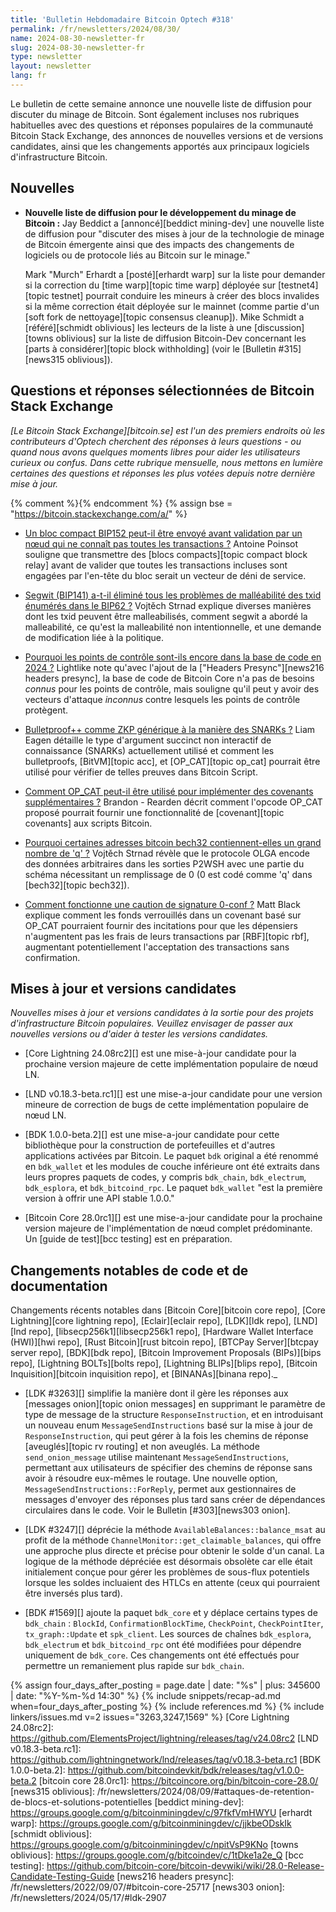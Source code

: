```yaml
---
title: 'Bulletin Hebdomadaire Bitcoin Optech #318'
permalink: /fr/newsletters/2024/08/30/
name: 2024-08-30-newsletter-fr
slug: 2024-08-30-newsletter-fr
type: newsletter
layout: newsletter
lang: fr
---
```

Le bulletin de cette semaine annonce une nouvelle liste de diffusion pour discuter du minage de
Bitcoin. Sont également incluses nos
rubriques habituelles avec des questions et réponses populaires
de la communauté Bitcoin Stack Exchange, des annonces de nouvelles versions et de
versions candidates, ainsi que les changements apportés aux principaux logiciels d'infrastructure Bitcoin.

## Nouvelles

- **Nouvelle liste de diffusion pour le développement du minage de Bitcoin :** Jay Beddict a
  [annoncé][beddict mining-dev] une nouvelle liste de diffusion pour "discuter des mises à jour de la
  technologie de minage de Bitcoin émergente ainsi que des impacts des changements de logiciels ou de
  protocole liés au Bitcoin sur le minage."

  Mark "Murch" Erhardt a [posté][erhardt warp] sur la liste pour demander si la correction du [time
  warp][topic time warp] déployée sur [testnet4][topic testnet] pourrait conduire les mineurs à créer
  des blocs invalides si la même correction était déployée sur le mainnet (comme partie d'un [soft
  fork de nettoyage][topic consensus cleanup]). Mike Schmidt a [référé][schmidt oblivious] les
  lecteurs de la liste à une [discussion][towns oblivious] sur la liste de diffusion Bitcoin-Dev
  concernant les [parts à considérer][topic block withholding] (voir le [Bulletin #315][news315
  oblivious]).

## Questions et réponses sélectionnées de Bitcoin Stack Exchange

*[Le Bitcoin Stack Exchange][bitcoin.se] est l'un des premiers endroits où les contributeurs
d'Optech cherchent des réponses à leurs questions - ou quand nous avons quelques moments libres pour
aider les utilisateurs curieux ou confus. Dans cette rubrique mensuelle, nous mettons en lumière
certaines des questions et réponses les plus votées depuis notre dernière mise à jour.*

{% comment %}<!-- https://bitcoin.stackexchange.com/search?tab=votes&q=created%3a1m..%20is%3aanswer -->{% endcomment %}
{% assign bse = "https://bitcoin.stackexchange.com/a/" %}

- [Un bloc compact BIP152 peut-il être envoyé avant validation par un nœud qui ne connaît pas toutes les transactions ?]({{bse}}123858)
  Antoine Poinsot souligne que transmettre des [blocs compacts][topic compact block relay] avant de
  valider que toutes les transactions incluses sont engagées par l'en-tête du bloc serait un vecteur
  de déni de service.

- [Segwit (BIP141) a-t-il éliminé tous les problèmes de malléabilité des txid énumérés dans le BIP62 ?]({{bse}}124074)
  Vojtěch Strnad explique diverses manières dont les txid peuvent être malleabilisés, comment segwit a
  abordé la malleabilité, ce qu'est la malleabilité non intentionnelle, et une demande de modification
  liée à la politique.

- [Pourquoi les points de contrôle sont-ils encore dans la base de code en 2024 ?]({{bse}}123768)
  Lightlike note qu'avec l'ajout de la ["Headers Presync"][news216 headers presync], la base de code
  de Bitcoin Core n'a pas de besoins _connus_ pour les points de contrôle, mais souligne qu'il peut y
  avoir des vecteurs d'attaque _inconnus_ contre lesquels les points de contrôle protègent.

- [Bulletproof++ comme ZKP générique à la manière des SNARKs ?]({{bse}}119556)
  Liam Eagen détaille le type d'argument succinct non interactif de connaissance (SNARKs) actuellement
  utilisé et comment les bulletproofs, [BitVM][topic acc], et
  [OP_CAT][topic op_cat] pourrait être utilisé pour vérifier de telles preuves dans Bitcoin Script.

- [Comment OP_CAT peut-il être utilisé pour implémenter des covenants supplémentaires ?]({{bse}}123829)
  Brandon - Rearden décrit comment l'opcode OP_CAT proposé pourrait fournir
  une fonctionnalité de [covenant][topic covenants] aux scripts Bitcoin.

- [Pourquoi certaines adresses bitcoin bech32 contiennent-elles un grand nombre de 'q' ?]({{bse}}123902)
  Vojtěch Strnad révèle que le protocole OLGA encode des données arbitraires dans
  les sorties P2WSH avec une partie du schéma nécessitant un remplissage de 0 (0 est codé comme 'q'
  dans [bech32][topic bech32]).

- [Comment fonctionne une caution de signature 0-conf ?]({{bse}}124022)
  Matt Black explique comment les fonds verrouillés dans un covenant basé sur OP_CAT pourraient
  fournir des incitations pour que les dépensiers n'augmentent pas les frais de leurs
  transactions par [RBF][topic rbf], augmentant potentiellement l'acceptation des transactions sans confirmation.

## Mises à jour et versions candidates

*Nouvelles mises à jour et versions candidates à la sortie pour des projets d'infrastructure Bitcoin populaires.
Veuillez envisager de passer aux nouvelles versions ou d'aider à tester
les versions candidates.*

- [Core Lightning 24.08rc2][] est une mise-à-jour candidate pour la prochaine version majeure
  de cette implémentation populaire de nœud LN.

- [LND v0.18.3-beta.rc1][] est une mise-a-jour candidate pour une version mineure de correction de bugs
  de cette implémentation populaire de nœud LN.

- [BDK 1.0.0-beta.2][] est une mise-a-jour candidate pour cette bibliothèque pour
  la construction de portefeuilles et d'autres applications activées par Bitcoin. Le paquet `bdk`
  original a été renommé en `bdk_wallet` et les modules de couche inférieure ont été extraits dans leurs
  propres paquets de codes, y compris `bdk_chain`, `bdk_electrum`, `bdk_esplora`, et `bdk_bitcoind_rpc`.
  Le paquet `bdk_wallet` "est la première version à offrir une API stable 1.0.0."

- [Bitcoin Core 28.0rc1][] est une mise-a-jour candidate pour la prochaine version majeure
  de l'implémentation de nœud complet prédominante. Un [guide de test][bcc testing] est en
  préparation.

## Changements notables de code et de documentation

Changements récents notables dans [Bitcoin Core][bitcoin core repo], [Core
Lightning][core lightning repo], [Eclair][eclair repo], [LDK][ldk repo],
[LND][lnd repo], [libsecp256k1][libsecp256k1 repo], [Hardware Wallet
Interface (HWI)][hwi repo], [Rust Bitcoin][rust bitcoin repo], [BTCPay
Server][btcpay server repo], [BDK][bdk repo], [Bitcoin Improvement
Proposals (BIPs)][bips repo], [Lightning BOLTs][bolts repo],
[Lightning BLIPs][blips repo], [Bitcoin Inquisition][bitcoin inquisition
repo], et [BINANAs][binana repo]._

- [LDK #3263][] simplifie la manière dont il gère les réponses aux [messages onion][topic onion messages]
  en supprimant le paramètre de type de message de la structure `ResponseInstruction`,
  et en introduisant un nouveau enum `MessageSendInstructions` basé sur
  la mise à jour de `ResponseInstruction`, qui peut gérer à la fois les chemins de réponse
  [aveuglés][topic rv routing] et non aveuglés. La méthode `send_onion_message` utilise maintenant
  `MessageSendInstructions`, permettant aux utilisateurs de spécifier des chemins de réponse sans
  avoir à résoudre eux-mêmes le routage. Une nouvelle option, `MessageSendInstructions::ForReply`,
  permet aux gestionnaires de messages d'envoyer des réponses plus tard sans créer de dépendances
  circulaires dans le code. Voir le Bulletin [#303][news303 onion].

- [LDK #3247][] déprécie la méthode `AvailableBalances::balance_msat` au profit de la méthode
  `ChannelMonitor::get_claimable_balances`, qui offre une approche plus directe et précise pour
  obtenir le solde d'un canal. La logique de la méthode dépréciée est désormais obsolète car elle
  était initialement conçue pour gérer les problèmes de sous-flux potentiels lorsque les soldes
  incluaient des HTLCs en attente (ceux qui pourraient être inversés plus tard).

- [BDK #1569][] ajoute la paquet `bdk_core` et y déplace certains types de `bdk_chain` : `BlockId`,
  `ConfirmationBlockTime`, `CheckPoint`, `CheckPointIter`, `tx_graph::Update` et `spk_client`. Les
  sources de chaînes `bdk_esplora`, `bdk_electrum` et `bdk_bitcoind_rpc` ont été modifiées pour
  dépendre uniquement de `bdk_core`. Ces changements ont été effectués pour permettre un remaniement
  plus rapide sur `bdk_chain`.

{% assign four_days_after_posting = page.date | date: "%s" | plus: 345600 | date: "%Y-%m-%d 14:30" %}
{% include snippets/recap-ad.md when=four_days_after_posting %}
{% include references.md %}
{% include linkers/issues.md v=2 issues="3263,3247,1569" %}
[Core Lightning 24.08rc2]: https://github.com/ElementsProject/lightning/releases/tag/v24.08rc2
[LND v0.18.3-beta.rc1]: https://github.com/lightningnetwork/lnd/releases/tag/v0.18.3-beta.rc1
[BDK 1.0.0-beta.2]: https://github.com/bitcoindevkit/bdk/releases/tag/v1.0.0-beta.2
[bitcoin core 28.0rc1]: https://bitcoincore.org/bin/bitcoin-core-28.0/
[news315 oblivious]: /fr/newsletters/2024/08/09/#attaques-de-retention-de-blocs-et-solutions-potentielles
[beddict mining-dev]: https://groups.google.com/g/bitcoinminingdev/c/97fkfVmHWYU
[erhardt warp]: https://groups.google.com/g/bitcoinminingdev/c/jjkbeODskIk
[schmidt oblivious]: https://groups.google.com/g/bitcoinminingdev/c/npitVsP9KNo
[towns oblivious]: https://groups.google.com/g/bitcoindev/c/1tDke1a2e_Q
[bcc testing]: https://github.com/bitcoin-core/bitcoin-devwiki/wiki/28.0-Release-Candidate-Testing-Guide
[news216 headers presync]: /fr/newsletters/2022/09/07/#bitcoin-core-25717
[news303 onion]: /fr/newsletters/2024/05/17/#ldk-2907